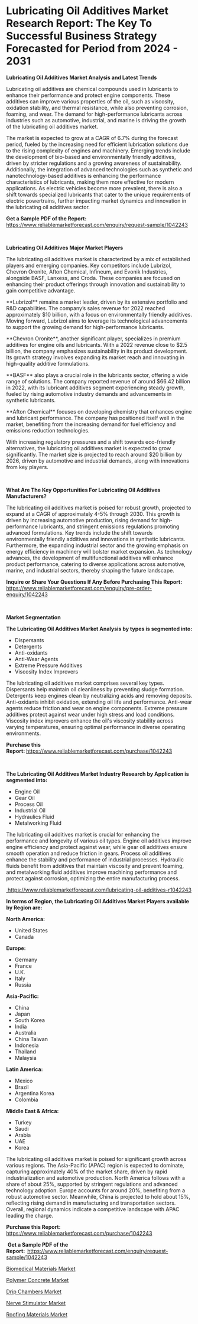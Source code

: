 <p><h1>Lubricating Oil Additives Market Research Report: The Key To Successful Business Strategy Forecasted for Period from 2024 - 2031</h1></p><p><strong>Lubricating Oil Additives Market Analysis and Latest Trends</strong></p>
<p><p>Lubricating oil additives are chemical compounds used in lubricants to enhance their performance and protect engine components. These additives can improve various properties of the oil, such as viscosity, oxidation stability, and thermal resistance, while also preventing corrosion, foaming, and wear. The demand for high-performance lubricants across industries such as automotive, industrial, and marine is driving the growth of the lubricating oil additives market.</p><p>The market is expected to grow at a CAGR of 6.7% during the forecast period, fueled by the increasing need for efficient lubrication solutions due to the rising complexity of engines and machinery. Emerging trends include the development of bio-based and environmentally friendly additives, driven by stricter regulations and a growing awareness of sustainability. Additionally, the integration of advanced technologies such as synthetic and nanotechnology-based additives is enhancing the performance characteristics of lubricants, making them more effective for modern applications. As electric vehicles become more prevalent, there is also a shift towards specialized lubricants that cater to the unique requirements of electric powertrains, further impacting market dynamics and innovation in the lubricating oil additives sector.</p></p>
<p><strong>Get a Sample PDF of the Report:&nbsp;</strong> <a href="https://www.reliablemarketforecast.com/enquiry/request-sample/1042243?utm_campaign=1169&utm_medium=2&utm_source=Github&utm_content=ia&utm_term=07112024&utm_id=lubricating-oil-additives">https://www.reliablemarketforecast.com/enquiry/request-sample/1042243</a></p>
<p>&nbsp;</p>
<p><strong>Lubricating Oil Additives Major Market Players</strong></p>
<p><p>The lubricating oil additives market is characterized by a mix of established players and emerging companies. Key competitors include Lubrizol, Chevron Oronite, Afton Chemical, Infineum, and Evonik Industries, alongside BASF, Lanxess, and Croda. These companies are focused on enhancing their product offerings through innovation and sustainability to gain competitive advantage.</p><p>**Lubrizol** remains a market leader, driven by its extensive portfolio and R&D capabilities. The company’s sales revenue for 2022 reached approximately $10 billion, with a focus on environmentally friendly additives. Moving forward, Lubrizol aims to leverage its technological advancements to support the growing demand for high-performance lubricants.</p><p>**Chevron Oronite**, another significant player, specializes in premium additives for engine oils and lubricants. With a 2022 revenue close to $2.5 billion, the company emphasizes sustainability in its product development. Its growth strategy involves expanding its market reach and innovating in high-quality additive formulations.</p><p>**BASF** also plays a crucial role in the lubricants sector, offering a wide range of solutions. The company reported revenue of around $66.42 billion in 2022, with its lubricant additives segment experiencing steady growth, fueled by rising automotive industry demands and advancements in synthetic lubricants.</p><p>**Afton Chemical** focuses on developing chemistry that enhances engine and lubricant performance. The company has positioned itself well in the market, benefiting from the increasing demand for fuel efficiency and emissions reduction technologies.</p><p>With increasing regulatory pressures and a shift towards eco-friendly alternatives, the lubricating oil additives market is expected to grow significantly. The market size is projected to reach around $20 billion by 2026, driven by automotive and industrial demands, along with innovations from key players.</p></p>
<p>&nbsp;</p>
<p><strong>What Are The Key Opportunities For Lubricating Oil Additives Manufacturers?</strong></p>
<p><p>The lubricating oil additives market is poised for robust growth, projected to expand at a CAGR of approximately 4-5% through 2030. This growth is driven by increasing automotive production, rising demand for high-performance lubricants, and stringent emissions regulations promoting advanced formulations. Key trends include the shift towards environmentally friendly additives and innovations in synthetic lubricants. Furthermore, the expanding industrial sector and the growing emphasis on energy efficiency in machinery will bolster market expansion. As technology advances, the development of multifunctional additives will enhance product performance, catering to diverse applications across automotive, marine, and industrial sectors, thereby shaping the future landscape.</p></p>
<p><strong>Inquire or Share Your Questions If Any Before Purchasing This Report:</strong> <a href="https://www.reliablemarketforecast.com/enquiry/pre-order-enquiry/1042243?utm_campaign=1169&utm_medium=2&utm_source=Github&utm_content=ia&utm_term=07112024&utm_id=lubricating-oil-additives">https://www.reliablemarketforecast.com/enquiry/pre-order-enquiry/1042243</a></p>
<p>&nbsp;</p>
<p><strong>Market Segmentation</strong></p>
<p><strong>The Lubricating Oil Additives Market Analysis by types is segmented into:</strong></p>
<p><ul><li>Dispersants</li><li>Detergents</li><li>Anti-oxidants</li><li>Anti-Wear Agents</li><li>Extreme Pressure Additives</li><li>Viscosity Index Improvers</li></ul></p>
<p><p>The lubricating oil additives market comprises several key types. Dispersants help maintain oil cleanliness by preventing sludge formation. Detergents keep engines clean by neutralizing acids and removing deposits. Anti-oxidants inhibit oxidation, extending oil life and performance. Anti-wear agents reduce friction and wear on engine components. Extreme pressure additives protect against wear under high stress and load conditions. Viscosity index improvers enhance the oil's viscosity stability across varying temperatures, ensuring optimal performance in diverse operating environments.</p></p>
<p><strong>Purchase this Report:&nbsp;</strong><a href="https://www.reliablemarketforecast.com/purchase/1042243?utm_campaign=1169&utm_medium=2&utm_source=Github&utm_content=ia&utm_term=07112024&utm_id=lubricating-oil-additives">https://www.reliablemarketforecast.com/purchase/1042243</a></p>
<p>&nbsp;</p>
<p><strong>The Lubricating Oil Additives Market Industry Research by Application is segmented into:</strong></p>
<p><ul><li>Engine Oil</li><li>Gear Oil</li><li>Process Oil</li><li>Industrial Oil</li><li>Hydraulics Fluid</li><li>Metalworking Fluid</li></ul></p>
<p><p>The lubricating oil additives market is crucial for enhancing the performance and longevity of various oil types. Engine oil additives improve engine efficiency and protect against wear, while gear oil additives ensure smooth operation and reduce friction in gears. Process oil additives enhance the stability and performance of industrial processes. Hydraulic fluids benefit from additives that maintain viscosity and prevent foaming, and metalworking fluid additives improve machining performance and protect against corrosion, optimizing the entire manufacturing process.</p></p>
<p><a href="https://www.reliablemarketforecast.com/lubricating-oil-additives-r1042243?utm_campaign=1169&utm_medium=2&utm_source=Github&utm_content=ia&utm_term=07112024&utm_id=lubricating-oil-additives">&nbsp;https://www.reliablemarketforecast.com/lubricating-oil-additives-r1042243</a></p>
<p><strong>In terms of Region, the Lubricating Oil Additives Market Players available by Region are:</strong></p>
<p>
    <p> <strong> North America: </strong>
        <ul>
            <li>United States</li>
            <li>Canada</li>
        </ul>
        </p> 
    <p> <strong> Europe: </strong>
        <ul>
            <li>Germany</li>
            <li>France</li>
            <li>U.K.</li>
            <li>Italy</li>
            <li>Russia</li>
        </ul>
        </p> 
    <p> <strong> Asia-Pacific: </strong>
        <ul>
            <li>China</li>
            <li>Japan</li>
            <li>South Korea</li>
            <li>India</li>
            <li>Australia</li>
            <li>China Taiwan</li>
            <li>Indonesia</li>
            <li>Thailand</li>
            <li>Malaysia</li>
        </ul>
        </p> 
    <p> <strong> Latin America: </strong>
        <ul>
            <li>Mexico</li>
            <li>Brazil</li>
            <li>Argentina Korea</li>
            <li>Colombia</li>
        </ul>
        </p> 
    <p> <strong> Middle East & Africa: </strong>
        <ul>
            <li>Turkey</li>
            <li>Saudi</li>
            <li>Arabia</li>
            <li>UAE</li>
            <li>Korea</li>
        </ul>
    </p>
    </p>
<p><p>The lubricating oil additives market is poised for significant growth across various regions. The Asia-Pacific (APAC) region is expected to dominate, capturing approximately 40% of the market share, driven by rapid industrialization and automotive production. North America follows with a share of about 25%, supported by stringent regulations and advanced technology adoption. Europe accounts for around 20%, benefiting from a robust automotive sector. Meanwhile, China is projected to hold about 15%, reflecting rising demand in manufacturing and transportation sectors. Overall, regional dynamics indicate a competitive landscape with APAC leading the charge.</p></p>
<p><strong>Purchase this Report: </strong><a href="https://www.reliablemarketforecast.com/purchase/1042243?utm_campaign=1169&utm_medium=2&utm_source=Github&utm_content=ia&utm_term=07112024&utm_id=lubricating-oil-additives">https://www.reliablemarketforecast.com/purchase/1042243</a></p>
<p>&nbsp;<strong>Get a Sample PDF of the Report:&nbsp;&nbsp;</strong><a href="https://www.reliablemarketforecast.com/enquiry/request-sample/1042243?utm_campaign=1169&utm_medium=2&utm_source=Github&utm_content=ia&utm_term=07112024&utm_id=lubricating-oil-additives">https://www.reliablemarketforecast.com/enquiry/request-sample/1042243</a></p>
<p><strong></strong></p>
<p><p><a href="https://issuu.com/reportprime-2/docs/biomedical-materials-market-size-20_2c74a8df44687a?utm_campaign=1169&utm_medium=2&utm_source=Github&utm_content=ia&utm_term=07112024&utm_id=lubricating-oil-additives">Biomedical Materials Market</a></p><p><a href="https://github.com/nenitafam9o0/Market-Research-Report-List-1/blob/main/polymer-concrete-market.md?utm_campaign=1169&utm_medium=2&utm_source=Github&utm_content=ia&utm_term=07112024&utm_id=lubricating-oil-additives">Polymer Concrete Market</a></p><p><a href="https://issuu.com/reportprime-2/docs/drip-chambers-market-size-2030.pptx_919d58d7ad04fb?utm_campaign=1169&utm_medium=2&utm_source=Github&utm_content=ia&utm_term=07112024&utm_id=lubricating-oil-additives">Drip Chambers Market</a></p><p><a href="https://issuu.com/reportprime-2/docs/nerve-stimulator-market-size-2030.p_02f98ad78b5196?utm_campaign=1169&utm_medium=2&utm_source=Github&utm_content=ia&utm_term=07112024&utm_id=lubricating-oil-additives">Nerve Stimulator Market</a></p><p><a href="https://github.com/bailee2qhthar/Market-Research-Report-List-1/blob/main/roofing-materials-market.md?utm_campaign=1169&utm_medium=2&utm_source=Github&utm_content=ia&utm_term=07112024&utm_id=lubricating-oil-additives">Roofing Materials Market</a></p></p>